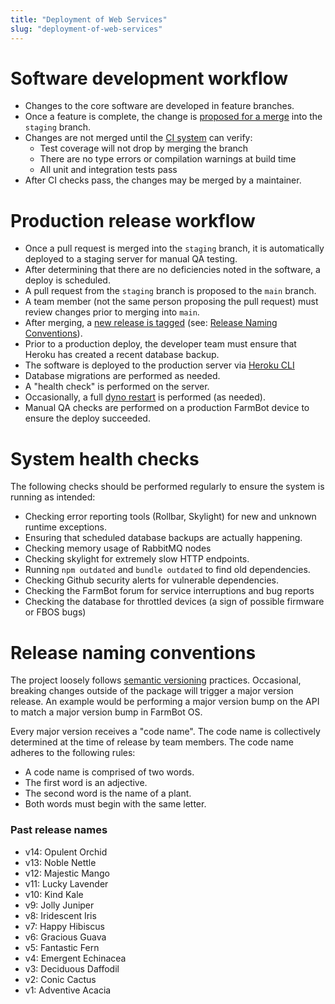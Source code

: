 ```yaml
---
title: "Deployment of Web Services"
slug: "deployment-of-web-services"
---
```


# Software development workflow

 * Changes to the core software are developed in feature branches.
 * Once a feature is complete, the change is [proposed for a merge](https://help.github.com/articles/about-pull-requests/) into the `staging` branch.
 * Changes are not merged until the [CI system](https://circleci.com/gh/FarmBot/Farmbot-Web-App) can verify:
   * Test coverage will not drop by merging the branch
   * There are no type errors or compilation warnings at build time
   * All unit and integration tests pass
 * After CI checks pass, the changes may be merged by a maintainer.

# Production release workflow

 * Once a pull request is merged into the `staging` branch, it is automatically deployed to a staging server for manual QA testing.
 * After determining that there are no deficiencies noted in the software, a deploy is scheduled.
 * A pull request from the `staging` branch is proposed to the `main` branch.
 * A team member (not the same person proposing the pull request) must review changes prior to merging into `main`.
 * After merging, a [new release is tagged](https://help.github.com/articles/creating-releases/) (see: [Release Naming Conventions](#release-naming-conventions)).
 * Prior to a production deploy, the developer team must ensure that Heroku has created a recent database backup.
 * The software is deployed to the production server via [Heroku CLI](https://devcenter.heroku.com/articles/heroku-cli)
 * Database migrations are performed as needed.
 * A "health check" is performed on the server.
 * Occasionally, a full [dyno restart](https://devcenter.heroku.com/articles/dynos#restarting) is performed (as needed).
 * Manual QA checks are performed on a production FarmBot device to ensure the deploy succeeded.

# System health checks

The following checks should be performed regularly to ensure the system is running as intended:

 * Checking error reporting tools (Rollbar, Skylight) for new and unknown runtime exceptions.
 * Ensuring that scheduled database backups are actually happening.
 * Checking memory usage of RabbitMQ nodes
 * Checking skylight for extremely slow HTTP endpoints.
 * Running `npm outdated` and `bundle outdated` to find old dependencies.
 * Checking Github security alerts for vulnerable dependencies.
 * Checking the FarmBot forum for service interruptions and bug reports
 * Checking the database for throttled devices (a sign of possible firmware or FBOS bugs)

# Release naming conventions

The project loosely follows [semantic versioning](https://semver.org/) practices. Occasional, breaking changes outside of the package will trigger a major version release. An example would be performing a major version bump on the API to match a major version bump in FarmBot OS.

Every major version receives a "code name". The code name is collectively determined at the time of release by team members. The code name adheres to the following rules:

 * A code name is comprised of two words.
 * The first word is an adjective.
 * The second word is the name of a plant.
 * Both words must begin with the same letter.

### Past release names

 * v14: Opulent Orchid
 * v13: Noble Nettle
 * v12: Majestic Mango
 * v11: Lucky Lavender
 * v10: Kind Kale
 * v9: Jolly Juniper
 * v8: Iridescent Iris
 * v7: Happy Hibiscus
 * v6: Gracious Guava
 * v5: Fantastic Fern
 * v4: Emergent Echinacea
 * v3: Deciduous Daffodil
 * v2: Conic Cactus
 * v1: Adventive Acacia


